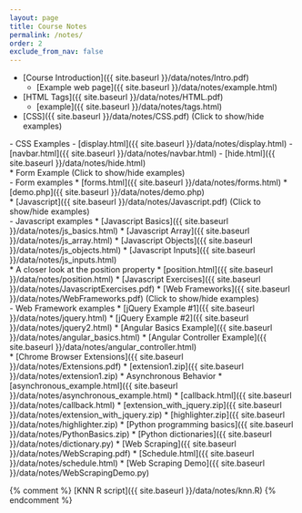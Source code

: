 ```yaml
---
layout: page
title: Course Notes 
permalink: /notes/
order: 2
exclude_from_nav: false
---
```


* [Course Introduction]({{ site.baseurl }}/data/notes/Intro.pdf)
    * [Example web page]({{ site.baseurl }}/data/notes/example.html)
* [HTML Tags]({{ site.baseurl }}/data/notes/HTML.pdf) 
    * [example]({{ site.baseurl }}/data/notes/tags.html)
* [CSS]({{ site.baseurl }}/data/notes/CSS.pdf) <a data-toggle="collapse" data-target="#css">(Click to show/hide examples)</a>
<div markdown="1" id = "css" class = "collapse" style = "margin:0px"> 
 - CSS Examples
    - [display.html]({{ site.baseurl }}/data/notes/display.html)
    - [navbar.html]({{ site.baseurl }}/data/notes/navbar.html)
    - [hide.html]({{ site.baseurl }}/data/notes/hide.html)
</div>
* Form Example <a data-toggle="collapse" data-target="#forms">(Click to show/hide examples)</a>
<div markdown="1" id = "forms" class = "collapse" style = "margin:0px">
- Form examples
    * [forms.html]({{ site.baseurl }}/data/notes/forms.html)
    * [demo.php]({{ site.baseurl }}/data/notes/demo.php)
</div>
* [Javascript]({{ site.baseurl }}/data/notes/Javascript.pdf) 
<a data-toggle="collapse" data-target="#js">(Click to show/hide examples)</a>
<div markdown="1" id = "js" class = "collapse" style = "margin:0px">
- Javascript examples
    * [Javascript Basics]({{ site.baseurl }}/data/notes/js_basics.html)
    * [Javascript Array]({{ site.baseurl }}/data/notes/js_array.html)
    * [Javascript Objects]({{ site.baseurl }}/data/notes/js_objects.html)
    * [Javascript Inputs]({{ site.baseurl }}/data/notes/js_inputs.html)
</div>
* A closer look at the position property 
    * [position.html]({{ site.baseurl }}/data/notes/position.html)
* [Javascript Exercises]({{ site.baseurl }}/data/notes/JavascriptExercises.pdf) 
* [Web Frameworks]({{ site.baseurl }}/data/notes/WebFrameworks.pdf) 
<a data-toggle="collapse" data-target="#frameworks">(Click to show/hide examples)</a>
<div markdown="1" id = "frameworks" class = "collapse" style = "margin:0px">
- Web Framework examples
    * [jQuery Example #1]({{ site.baseurl }}/data/notes/jquery.html)
    * [jQuery Example #2]({{ site.baseurl }}/data/notes/jquery2.html)
    * [Angular Basics Example]({{ site.baseurl }}/data/notes/angular_basics.html)
    * [Angular Controller Example]({{ site.baseurl }}/data/notes/angular_controller.html)
</div>
* [Chrome Browser Extensions]({{ site.baseurl }}/data/notes/Extensions.pdf) 
    * [extension1.zip]({{ site.baseurl }}/data/notes/extension1.zip)
    * Asynchronous Behavior
        * [asynchronous_example.html]({{ site.baseurl }}/data/notes/asynchronous_example.html)
        * [callback.html]({{ site.baseurl }}/data/notes/callback.html)
    * [extension_with_jquery.zip]({{ site.baseurl }}/data/notes/extension_with_jquery.zip)
    * [highlighter.zip]({{ site.baseurl }}/data/notes/highlighter.zip)
* [Python programming basics]({{ site.baseurl }}/data/notes/PythonBasics.zip) 
    * [Python dictionaries]({{ site.baseurl }}/data/notes/dictionary.py) 
* [Web Scraping]({{ site.baseurl }}/data/notes/WebScraping.pdf)
    * [Schedule.html]({{ site.baseurl }}/data/notes/schedule.html) 
    * [Web Scraping Demo]({{ site.baseurl }}/data/notes/WebScrapingDemo.py) 
    

{% comment %}
  [KNN R script]({{ site.baseurl }}/data/notes/knn.R)
{% endcomment %}
